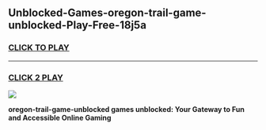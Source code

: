 
## Unblocked-Games-oregon-trail-game-unblocked-Play-Free-18j5a
<h3>
<a href="https://premium76.site?title=oregon-trail-game-unblocked&ref=15A">CLICK TO PLAY</a></h3>
<hr>

<h3>
<a href="https://premium76.site?title=oregon-trail-game-unblocked&ref=15A">CLICK 2 PLAY</a>
  
</h3>

<a href="https://premium76.site?title=oregon-trail-game-unblocked&ref=15A"><img src="https://clearcache.store/games.png"></a>


**oregon-trail-game-unblocked games unblocked: Your Gateway to Fun and Accessible Online Gaming**
